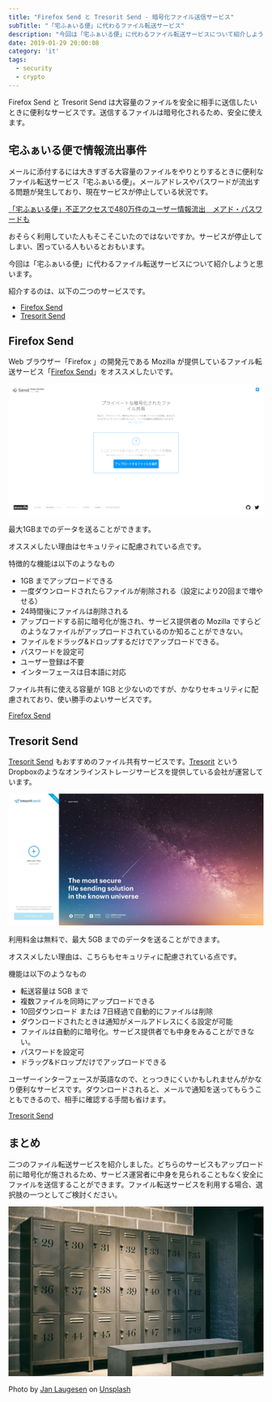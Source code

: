 ```yaml
---
title: "Firefox Send と Tresorit Send - 暗号化ファイル送信サービス"
subTitle: "「宅ふぁいる便」に代わるファイル転送サービス"
description: "今回は「宅ふぁいる便」に代わるファイル転送サービスについて紹介しようと思います。"
date: 2019-01-29 20:00:08
category: 'it'
tags:
  - security
  - crypto
---
```


Firefox Send と Tresorit Send は大容量のファイルを安全に相手に送信したいときに便利なサービスです。送信するファイルは暗号化されるため、安全に使えます。

<!-- more -->

## 宅ふぁいる便で情報流出事件

メールに添付するには大きすぎる大容量のファイルをやりとりするときに便利なファイル転送サービス「宅ふぁいる便」。メールアドレスやパスワードが流出する問題が発生しており、現在サービスが停止している状況です。

[「宅ふぁいる便」不正アクセスで480万件のユーザー情報流出　メアド・パスワードも](http://www.itmedia.co.jp/news/articles/1901/26/news015.html)

おそらく利用していた人もそこそこいたのではないですか。サービスが停止してしまい、困っている人もいるとおもいます。

今回は「宅ふぁいる便」に代わるファイル転送サービスについて紹介しようと思います。

紹介するのは、以下の二つのサービスです。

* [Firefox Send](https://send.firefox.com)
* [Tresorit Send](https://send.tresorit.com) 

## Firefox Send

Web ブラウザー「Firefox 」の開発元である Mozilla が提供しているファイル転送サービス「[Firefox Send](https://send.firefox.com)」をオススメしたいです。

![](images/firefox_send.png)

最大1GBまでのデータを送ることができます。

オススメしたい理由はセキュリティに配慮されている点です。

特徴的な機能は以下のようなもの

* 1GB までアップロードできる
* 一度ダウンロードされたらファイルが削除される（設定により20回まで増やせる）
* 24時間後にファイルは削除される
* アップロードする前に暗号化が施され、サービス提供者の Mozilla ですらどのようなファイルがアップロードされているのか知ることができない。
* ファイルをドラッグ&ドロップするだけでアップロードできる。
* パスワードを設定可
* ユーザー登録は不要
* インターフェースは日本語に対応

ファイル共有に使える容量が 1GB と少ないのですが、かなりセキュリティに配慮されており、使い勝手のよいサービスです。

[Firefox Send](https://send.firefox.com)

## Tresorit Send

[Tresorit Send](https://send.tresorit.com) もおすすめのファイル共有サービスです。[Tresorit](https://tresorit.com/about-us/team) というDropboxのようなオンラインストレージサービスを提供している会社が運営しています。

![](images/tresorit_send.jpg)

利用料金は無料で、最大 5GB までのデータを送ることができます。

オススメしたい理由は、こちらもセキュリティに配慮されている点です。

機能は以下のようなもの

* 転送容量は 5GB まで
* 複数ファイルを同時にアップロードできる
* 10回ダウンロード または 7日経過で自動的にファイルは削除
* ダウンロードされたときは通知がメールアドレスにくる設定が可能
* ファイルは自動的に暗号化。サービス提供者でも中身をみることができない。
* パスワードを設定可
* ドラッグ&ドロップだけでアップロードできる

ユーザーインターフェースが英語なので、とっつきにくいかもしれませんがかなり便利なサービスです。ダウンロードされると、メールで通知を送ってもらうこともできるので、相手に確認する手間も省けます。

[Tresorit Send](https://send.tresorit.com)

## まとめ

二つのファイル転送サービスを紹介しました。どちらのサービスもアップロード前に暗号化が施されるため、サービス運営者に中身を見られることもなく安全にファイルを送信することができます。ファイル転送サービスを利用する場合、選択肢の一つとしてご検討ください。

![](cabinet.jpg)

Photo by [Jan Laugesen](https://unsplash.com/photos/4UbSaPKGRqc?utm_source=unsplash&utm_medium=referral&utm_content=creditCopyText) on [Unsplash](https://unsplash.com/search/photos/cabinet?utm_source=unsplash&utm_medium=referral&utm_content=creditCopyText)
